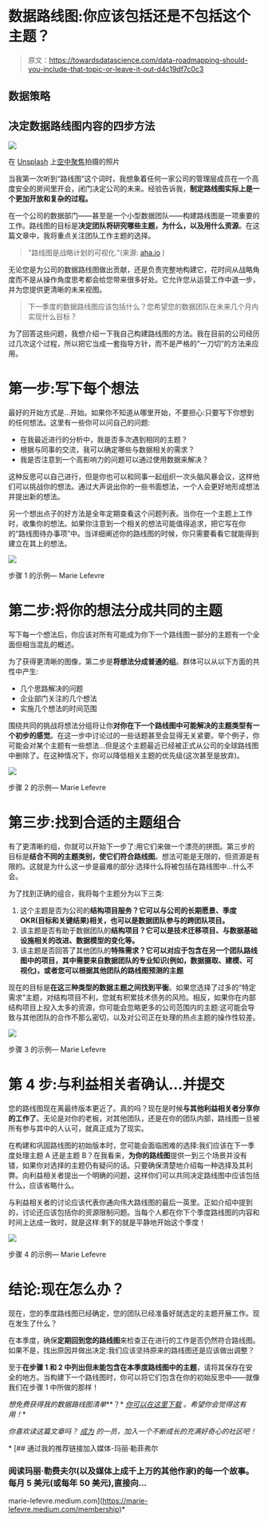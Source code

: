 # 数据路线图:你应该包括还是不包括这个主题？

> 原文：<https://towardsdatascience.com/data-roadmapping-should-you-include-that-topic-or-leave-it-out-d4c19df7c0c3>

## 数据策略

## 决定数据路线图内容的四步方法

![](img/735517874697bdd8ca402c955de5dfea.png)

在 [Unsplash](https://unsplash.com/?utm_source=unsplash&utm_medium=referral&utm_content=creditCopyText) 上[空中聚焦](https://unsplash.com/@airfocus?utm_source=unsplash&utm_medium=referral&utm_content=creditCopyText)拍摄的照片

当我第一次听到“路线图”这个词时，我想象着任何一家公司的管理层成员在一个高度安全的房间里开会，闭门决定公司的未来。经验告诉我，**制定路线图实际上是一个更加开放和复杂的过程。**

在一个公司的数据部门——甚至是一个小型数据团队——构建路线图是一项重要的工作。路线图的目标是**决定团队将研究哪些主题，为什么，以及用什么资源**。在这篇文章中，我将重点关注团队工作主题的选择。

> "路线图是战略计划的可视化."(来源: [aha.io](https://www.aha.io/roadmapping/guide/roadmap/ultimate-guide) )

无论您是为公司的数据路线图做出贡献，还是负责完整地构建它，花时间从战略角度而不是从操作角度思考都会给您带来很多好处。它允许您从运营工作中退一步，并为您提供更清晰的未来视图。

> 下一季度的数据路线图应该包括什么？您希望您的数据团队在未来几个月内实现什么目标？

为了回答这些问题，我想介绍一下我自己构建路线图的方法。我在目前的公司经历过几次这个过程，所以把它当成一套指导方针，而不是严格的“一刀切”的方法来应用。

# 第一步:写下每个想法

最好的开始方式是…开始。如果你不知道从哪里开始，不要担心:只要写下你想到的任何想法。这里有一些你可以问自己的问题:

*   在我最近进行的分析中，我是否多次遇到相同的主题？
*   根据与同事的交流，我可以确定哪些与数据相关的需求？
*   我是否注意到一个高影响力的问题可以通过使用数据来解决？

这种反思可以自己进行，但是你也可以和同事一起组织一次头脑风暴会议，这样他们可以挑战你的想法。通过大声说出你的一些书面想法，一个人会更好地形成想法并提出新的想法。

另一个想出点子的好方法是全年定期查看这个问题列表。当你在一个主题上工作时，收集你的想法。如果你注意到一个相关的想法可能值得追求，把它写在你的“路线图待办事项”中。当详细阐述你的路线图的时候，你只需要看看它就能得到建立在其上的想法。

![](img/9819c51a887b2a377054ef192ab7c718.png)

步骤 1 的示例— Marie Lefevre

# 第二步:将你的想法分成共同的主题

写下每一个想法后，你应该对所有可能成为你下一个路线图一部分的主题有一个全面但相当混乱的概述。

为了获得更清晰的图像，第二步是**将想法分成普通的组**。群体可以从以下方面的共性中产生:

*   几个思路解决的问题
*   企业部门关注的几个想法
*   实施几个想法的时间范围

围绕共同的挑战将想法分组将让你**对你在下一个路线图中可能解决的主题类型有一个初步的感觉**。在这一步中讨论过的一些话题甚至会显得无关紧要。举个例子，你可能会对某个主题有一些想法…但是这个主题最近已经被正式从公司的全球路线图中删除了。在这种情况下，你可以降低相关主题的优先级(这次甚至是放弃)。

![](img/f1963838f9fc51c96e279673748b01d7.png)

步骤 2 的示例— Marie Lefevre

# 第三步:找到合适的主题组合

有了更清晰的组，你就可以开始下一步了:用它们来做一个漂亮的拼图。第三步的目标是**结合不同的主题类别，使它们符合路线图**。想法可能是无限的，但资源是有限的。这就是为什么这一步是最难的部分:选择什么将被包括在路线图中…什么不会。

为了找到正确的组合，我将每个主题分为以下三类:

1.  这个主题是否为公司的**结构项目服务？它可以与公司的长期愿景、季度 OKR(目标和关键结果)相关，也可以是数据团队参与的跨团队项目。**
2.  该主题是否有助于数据团队的**结构项目？它可以是技术迁移项目、与数据基础设施相关的改进、数据模型的变化等。**
3.  该主题是否回答了其他团队的**特殊需求？它可以对应于包含在另一个团队路线图中的项目，其中需要来自数据团队的专业知识(例如，数据摄取、建模、可视化)，或者您可以根据其他团队的路线图预测的主题**

现在的目标是**在这三种类型的数据主题之间找到平衡**。如果您选择了过多的“特定需求”主题，对结构项目不利，您就有积累技术债务的风险。相反，如果你在内部结构项目上投入太多的资源，你可能会忽略更多的公司范围内的主题:这可能会导致与其他团队的合作不那么密切，以及对公司正在处理的热点主题的操作性较差。

![](img/ca9cc55bf537018f42bc436b6306ab23.png)

步骤 3 的示例— Marie Lefevre

# 第 4 步:与利益相关者确认…并提交

您的路线图现在离最终版本更近了。真的吗？现在是时候**与其他利益相关者分享你的工作了**。无论是对你的老板，对其他团队，还是在你的团队内部，路线图一旦被所有参与其中的人认可，就真正成为了现实。

在构建和巩固路线图的初始版本时，您可能会面临困难的选择:我们应该在下一季度处理主题 A 还是主题 B？在我看来，**为你的路线图**提供一到三个场景并没有错，如果你对选择的主题仍有疑问的话。只要确保清楚地介绍每一种选择及其利弊。向利益相关者提出一个明确的问题，这样你们可以共同决定路线图中应该包括什么，应该省略什么。

与利益相关者的讨论应该代表你通向伟大路线图的最后一英里。正如介绍中提到的，讨论还应该包括你的资源限制问题。当每个人都在你下个季度路线图的内容和时间上达成一致时，就是这样:剩下的就是平静地开始这个季度！

![](img/4575e6d6f2392353b2bbace06f9f024e.png)

步骤 4 的示例— Marie Lefevre

# 结论:现在怎么办？

现在，您的季度路线图已经确定，您的团队已经准备好就选定的主题开展工作。现在发生了什么？

在本季度，确保**定期回到您的路线图**来检查正在进行的工作是否仍然符合路线图。如果不是，找出原因并做出决定:我们应该坚持原来的路线图还是应该做出调整？

至于**在步骤 1 和 2 中列出但未能包含在本季度路线图中的主题**，请将其保存在安全的地方。当构建下一个路线图时，你可以将它们包含在你的初始反思中——就像我们在步骤 1 中所做的那样！

*想免费获得我的数据路线图清单***？* [*你可以在这里下载*](https://marielefevre.gumroad.com/l/data-roadmapping-checklist) *。希望你会觉得这有用！**

*你喜欢读这篇文章吗？ [*成为*](https://marie-lefevre.medium.com/membership) *的一员，加入一个不断成长的充满好奇心的社区吧！**

*[](https://marie-lefevre.medium.com/membership) [## 通过我的推荐链接加入媒体-玛丽·勒菲弗尔

### 阅读玛丽·勒费夫尔(以及媒体上成千上万的其他作家)的每一个故事。每月 5 美元(或每年 50 美元),直接向…

marie-lefevre.medium.com](https://marie-lefevre.medium.com/membership)*